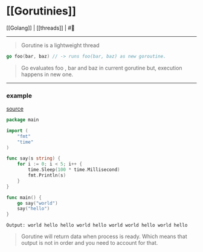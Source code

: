 # [[Gorutinies]]
[[Golang]] | [[threads]] | #🔎 
___
> Gorutine is a lightweight thread 
```go
go foo(bar, baz) // -> runs foo(bar, baz) as new goroutine. 
```
> Go evaluates foo , bar and baz in current gorutine but, execution happens in new one. 
___
### example
[source](https://go.dev/tour/concurrency/1)
```go 
package main

import (
	"fmt"
	"time"
)

func say(s string) {
	for i := 0; i < 5; i++ {
		time.Sleep(100 * time.Millisecond)
		fmt.Println(s)
	}
}

func main() {
	go say("world")
	say("hello")
}
```
`Output: world hello hello world hello world world hello world hello`
> Gorutine will return data when process is ready. Which means that  output is not in order and you need to account for that.